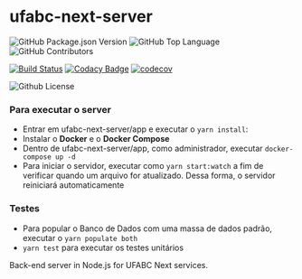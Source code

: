 # ufabc-next-server

<img alt="GitHub Package.json Version" src="https://img.shields.io/github/package-json/v/ufabc-next/ufabc-next-server" /> <img alt="GitHub Top Language" src="https://img.shields.io/github/languages/top/ufabc-next/ufabc-next-server" /> <img alt="GitHub Contributors" src="https://img.shields.io/github/contributors/ufabc-next/ufabc-next-server" />

[![Build Status](https://scrutinizer-ci.com/g/UFABCNextOps/ufabc-next-server/badges/build.png?b=master)](https://scrutinizer-ci.com/g/UFABCNextOps/ufabc-next-server/build-status/master)
[![Codacy Badge](https://app.codacy.com/project/badge/Grade/c97a33d865fb4b35b257b538f1661ad7)](https://www.codacy.com/gh/UFABCNextOps/ufabc-next-server/dashboard?utm_source=github.com&amp;utm_medium=referral&amp;utm_content=UFABCNextOps/ufabc-next-server&amp;utm_campaign=Badge_Grade)
[![codecov](https://codecov.io/gh/ufabc-next/ufabc-next-server/branch/master/graph/badge.svg)](https://codecov.io/gh/ufabc-next/ufabc-next-server)

<img alt="Github License" src="https://img.shields.io/github/license/ufabc-next/ufabc-next-server" />

### Para executar o server 

- Entrar em ufabc-next-server/app e executar o `yarn install`:
- Instalar o **Docker** e o **Docker Compose**
- Dentro de ufabc-next-server/app, como administrador, executar `docker-compose up -d`
- Para iniciar o servidor, executar como `yarn start:watch` a fim de verificar quando um arquivo for atualizado. Dessa forma, o servidor reiniciará automaticamente

### Testes

- Para popular o Banco de Dados com uma massa de dados padrão, executar o `yarn populate both`
- `yarn test` para executar os testes unitários  

Back-end server in Node.js for UFABC Next services.

